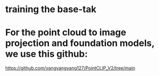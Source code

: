 # training the base-tak

# For the point cloud to image projection and foundation models, we use this github:
https://github.com/yangyangyang127/PointCLIP_V2/tree/main
